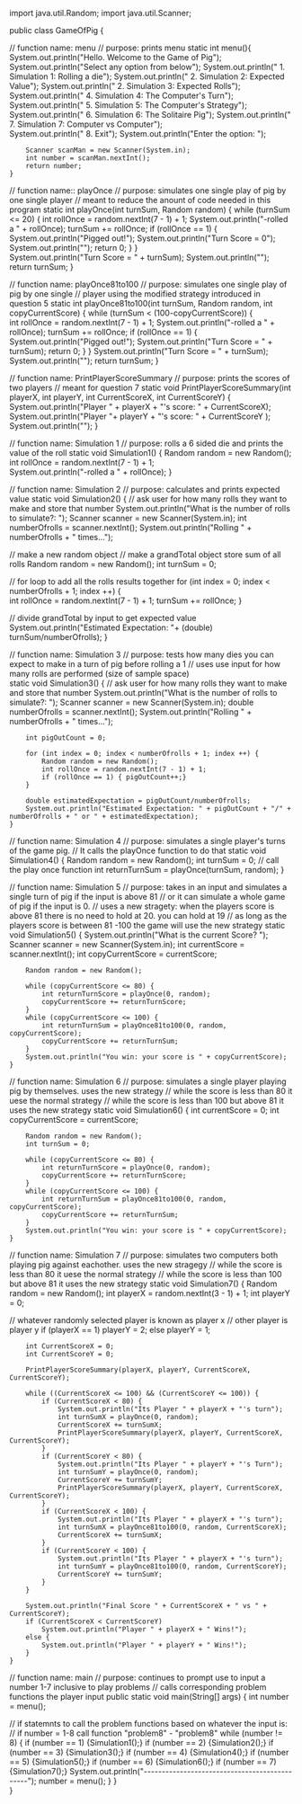 import java.util.Random;
import java.util.Scanner;

public class GameOfPig {

//	function name: menu
//	purpose: prints menu
	static int menu(){
		System.out.println("Hello. Welcome to the Game of Pig");
		System.out.println("Select any option from below");
		System.out.println("	1. Simulation 1: Rolling a die");
		System.out.println("	2. Simulation 2: Expected Value");
		System.out.println("	2. Simulation 3: Expected Rolls");
		System.out.println("	4. Simulation 4: The Computer's Turn");
		System.out.println("	5. Simulation 5: The Computer's Strategy");	
		System.out.println("	6. Simulation 6: The Solitaire Pig");
		System.out.println("	7. Simulation 7: Computer vs Computer");	
		System.out.println("	8. Exit");
		System.out.println("Enter the option: ");	
		
		Scanner scanMan = new Scanner(System.in);
		int number = scanMan.nextInt();
		return number;
	}
	
//	function name:: playOnce
//	purpose: simulates one single play of pig by one single player
//	meant to reduce the anount of code needed in this program
	static int playOnce(int turnSum, Random random) {
		while (turnSum <= 20) {
			int rollOnce = random.nextInt(7 - 1) + 1;
			System.out.println("-rolled a " + rollOnce);
			turnSum += rollOnce;
			if (rollOnce == 1) {
				System.out.println("Pigged out!");
				System.out.println("Turn Score = 0");
				System.out.println("");
				return 0;
			}
		}	
		System.out.println("Turn Score = " + turnSum);
		System.out.println("");
		return turnSum;
	}

//	function name: playOnce81to100
//	purpose: simulates one single play of pig by one single 
//	player using the modified strategy introduced in question 5 
	static int playOnce81to100(int turnSum, Random random, int copyCurrentScore) {
		while (turnSum < (100-copyCurrentScore)) {	
		int rollOnce = random.nextInt(7 - 1) + 1;
			System.out.println("-rolled a " + rollOnce);
			turnSum += rollOnce;
			if (rollOnce == 1) { 
				System.out.println("Pigged out!");
				System.out.println("Turn Score = " + turnSum);
				return 0;
			}
		}
		System.out.println("Turn Score = " + turnSum);
		System.out.println("");
		return turnSum;
		}
	
//	function name: PrintPlayerScoreSummary
//	purpose: prints the scores of two players
//	meant for question 7
	static void PrintPlayerScoreSummary(int playerX, int playerY, int CurrentScoreX, int CurrentScoreY) {
		System.out.println("Player " + playerX + "'s score: " + CurrentScoreX);
		System.out.println("Player "+ playerY + "'s score: " + CurrentScoreY );
		System.out.println("");
	}

//	function name: Simulation 1
//	purpose: rolls a 6 sided die and prints the value of the roll
	static void Simulation1() {
		Random random = new Random();
		int rollOnce = random.nextInt(7 - 1) + 1;		
		System.out.println("-rolled a " + rollOnce);
	}
	
//	function name: Simulation 2
//	purpose: calculates and prints expected value
	static void Simulation2() {
//		ask user for how many rolls they want to make and store that number
		System.out.println("What is the number of rolls to simulate?: ");
		Scanner scanner = new Scanner(System.in);
		int numberOfrolls = scanner.nextInt();
		System.out.println("Rolling " + numberOfrolls + " times...");
		
//		make a new random object
//		make a grandTotal object store sum of all rolls
		Random random = new Random();
		int turnSum = 0;
		
//		for loop to add all the rolls results together
		for (int index = 0; index < numberOfrolls + 1; index ++) {	
			int rollOnce = random.nextInt(7 - 1) + 1;
			turnSum += rollOnce;
		}
		
//		divide grandTotal by input to get expected value
		System.out.println("Estimated Expectation: "+ (double) turnSum/numberOfrolls);
	}
	
//	function name: Simulation 3
//	purpose: tests how many dies you can expect to make in a turn of pig before rolling a 1
//	uses use input for how many rolls are performed (size of sample space)	
	static void Simulation3() {
//		ask user for how many rolls they want to make and store that number
		System.out.println("What is the number of rolls to simulate?: ");
		Scanner scanner = new Scanner(System.in);
		double numberOfrolls = scanner.nextInt();
		System.out.println("Rolling " + numberOfrolls + " times...");
		
		int pigOutCount = 0;
		
		for (int index = 0; index < numberOfrolls + 1; index ++) {
			Random random = new Random();
			int rollOnce = random.nextInt(7 - 1) + 1;	
			if (rollOnce == 1) { pigOutCount++;}
		}

		double estimatedExpectation = pigOutCount/numberOfrolls;
		System.out.println("Estimated Expectation: " + pigOutCount + "/" + numberOfrolls + " or " + estimatedExpectation);
	}

//	function name: Simulation 4
//	purpose: simulates a single player's turns of the game pig. 
//  It calls the playOnce function to do that
	static void Simulation4() {
		Random random = new Random();
		int turnSum = 0;
//		call the play once function
		int returnTurnSum = playOnce(turnSum, random);
		}
	
//	function name: Simulation 5
//	purpose: takes in an input and simulates a single turn of pig if the input is above 81
//	or it can simulate a whole game of pig if the input is 0.
//	uses a new stragety: when the players score is above 81 there is no need to hold at 20. you can hold at 19
//	as long as the players score is between 81 -100 the game will use the new strategy
	static void Simulation5() {
		System.out.println("What is the current Score? ");
		Scanner scanner = new Scanner(System.in);
		int currentScore = scanner.nextInt();
		int copyCurrentScore = currentScore;
		
		Random random = new Random();
		
		while (copyCurrentScore <= 80) {
			int returnTurnScore = playOnce(0, random);
			copyCurrentScore += returnTurnScore;
		}
		while (copyCurrentScore <= 100) {
			int returnTurnSum = playOnce81to100(0, random, copyCurrentScore);
			copyCurrentScore += returnTurnSum;
		}
		System.out.println("You win: your score is " + copyCurrentScore);
	}
		
//	function name: Simulation 6
//	purpose: simulates a single player playing pig by themselves. uses the new strategy
//  while the score is less than 80 it uese the normal strategy
//  while the score is less than 100 but above 81 it uses the new strategy
	static void Simulation6() {
		int currentScore = 0;
		int copyCurrentScore = currentScore;
		
		Random random = new Random();
		int turnSum = 0;
		
		while (copyCurrentScore <= 80) {
			int returnTurnScore = playOnce(0, random);
			copyCurrentScore += returnTurnScore;
		}
		while (copyCurrentScore <= 100) {
			int returnTurnSum = playOnce81to100(0, random, copyCurrentScore);
			copyCurrentScore += returnTurnSum;
		}
		System.out.println("You win: your score is " + copyCurrentScore);
	}
	
//	function name: Simulation 7
//	purpose: simulates two computers both playing pig against eachother. uses the new stragegy
//  while the score is less than 80 it uese the normal strategy
//  while the score is less than 100 but above 81 it uses the new strategy
	static void Simulation7() {
		Random random = new Random();
		int playerX = random.nextInt(3 - 1) + 1;
		int playerY = 0;
		
//		whatever randomly selected player is known as player x
//		other player is player y
		if (playerX == 1) 
			playerY = 2;
		else 
			playerY = 1;
		
		int CurrentScoreX = 0;
		int CurrentScoreY = 0;
		
		PrintPlayerScoreSummary(playerX, playerY, CurrentScoreX, CurrentScoreY); 
		
		while ((CurrentScoreX <= 100) && (CurrentScoreY <= 100)) {
			if (CurrentScoreX < 80) {
				System.out.println("Its Player " + playerX + "'s turn");
				int turnSumX = playOnce(0, random);
				CurrentScoreX += turnSumX;
				PrintPlayerScoreSummary(playerX, playerY, CurrentScoreX, CurrentScoreY); 
			}
			if (CurrentScoreY < 80) {
				System.out.println("Its Player " + playerY + "'s Turn");
				int turnSumY = playOnce(0, random);
				CurrentScoreY += turnSumY;
				PrintPlayerScoreSummary(playerX, playerY, CurrentScoreX, CurrentScoreY);
			}
			if (CurrentScoreX < 100) {
				System.out.println("Its Player " + playerX + "'s turn");
				int turnSumX = playOnce81to100(0, random, CurrentScoreX);
				CurrentScoreX += turnSumX;
			}
			if (CurrentScoreY < 100) {
				System.out.println("Its Player " + playerX + "'s turn");
				int turnSumY = playOnce81to100(0, random, CurrentScoreY);
				CurrentScoreY += turnSumY;
			}
		}
			
		System.out.println("Final Score " + CurrentScoreX + " vs " + CurrentScoreY);
		if (CurrentScoreX < CurrentScoreY) 
			System.out.println("Player " + playerX + " Wins!");
		else {
			System.out.println("Player " + playerY + " Wins!");
		}
	}
	
//	function name: main
//	purpose: continues to prompt use to input a number 1-7 inclusive to play problems
//	calls corresponding problem functions the player input
	public static void main(String[] args) {
		int number = menu();
		
//		if statemnts to call the problem functions based on whatever the input is: 
//		if number = 1-8 call function "problem8" - "problem8"
		while (number != 8) {
			if (number == 1) {Simulation1();}
			if (number == 2) {Simulation2();}
			if (number == 3) {Simulation3();}
			if (number == 4) {Simulation4();}
			if (number == 5) {Simulation5();}
			if (number == 6) {Simulation6();}
			if (number == 7) {Simulation7();}
			System.out.println("----------------------------------------------");
			number = menu();
		}
	}	
	}
